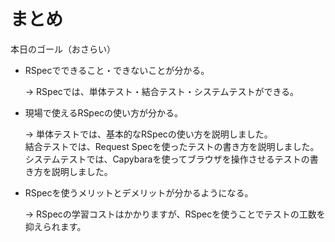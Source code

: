 # まとめ

本日のゴール（おさらい）

- RSpecでできること・できないことが分かる。
  
  → RSpecでは、単体テスト・結合テスト・システムテストができる。

- 現場で使えるRSpecの使い方が分かる。

  → 単体テストでは、基本的なRSpecの使い方を説明しました。  
    結合テストでは、Request Specを使ったテストの書き方を説明しました。  
    システムテストでは、Capybaraを使ってブラウザを操作させるテストの書き方を説明しました。
  
- RSpecを使うメリットとデメリットが分かるようになる。

  → RSpecの学習コストはかかりますが、RSpecを使うことでテストの工数を抑えられます。
